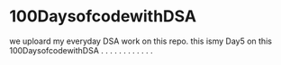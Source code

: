 # 100DaysofcodewithDSA
we uploard my everyday DSA work on this repo.
this ismy Day5 on this 100DaysofcodewithDSA
.
.
.
.
.
.
.
.
.
.
.
.


